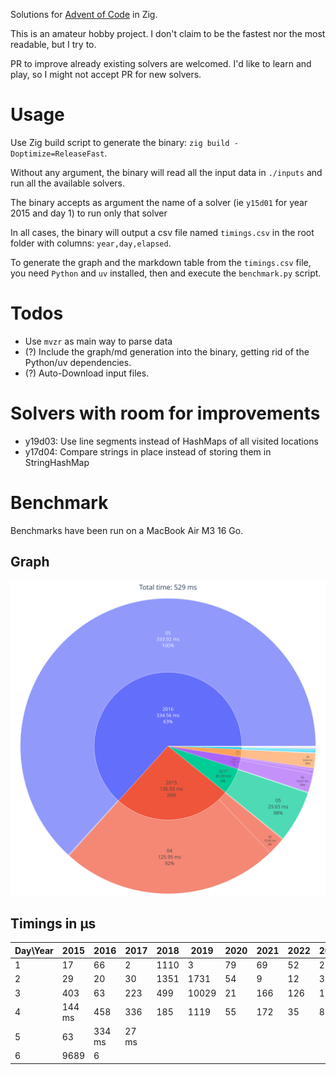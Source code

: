 Solutions for [Advent of Code](https://adventofcode.com) in Zig.

This is an amateur hobby project. I don't claim to be the fastest nor the most readable, but I try to.

PR to improve already existing solvers are welcomed. I'd like to learn and play, so I might not accept PR for new solvers.

# Usage
Use Zig build script to generate the binary: `zig build -Doptimize=ReleaseFast`.

Without any argument, the binary will read all the input data in `./inputs` and run all the available solvers.

The binary accepts as argument the name of a solver (ie `y15d01` for year 2015 and day 1) to run only that solver

In all cases, the binary will output a csv file named `timings.csv` in the root folder with columns: `year,day,elapsed`.

To generate the graph and the markdown table from the `timings.csv` file, you need `Python` and `uv` installed, then and execute the `benchmark.py` script.

# Todos
- Use `mvzr` as main way to parse data
- (?) Include the graph/md generation into the binary, getting rid of the Python/uv dependencies.
- (?) Auto-Download input files.

# Solvers with room for improvements
- y19d03: Use line segments instead of HashMaps of all visited locations
- y17d04: Compare strings in place instead of storing them in StringHashMap

# Benchmark
Benchmarks have been run on a MacBook Air M3 16 Go.

## Graph
![Benchmark graph](https://github.com/Ad4u/aoc/blob/master/graph.svg)

## Timings in µs
|Day\Year|   2015 |   2016 |   2017 |   2018 |   2019 |   2020 |   2021 |   2022 |   2023 |   2024 |
|--------|--------|--------|--------|--------|--------|--------|--------|--------|--------|--------|
|      1 |     17 |     66 |      2 |   1110 |      3 |     79 |     69 |     52 |    290 |    165 |
|      2 |     29 |     20 |     30 |   1351 |   1731 |     54 |      9 |     12 |     31 |    120 |
|      3 |    403 |     63 |    223 |    499 |  10029 |     21 |    166 |    126 |    107 |     53 |
|      4 | 144 ms |    458 |    336 |    185 |   1119 |     55 |    172 |     35 |     85 |   6043 |
|      5 |     63 | 334 ms |  27 ms |        |        |        |        |        |        |        |
|      6 |   9689 |      6 |        |        |        |        |        |        |        |        |
